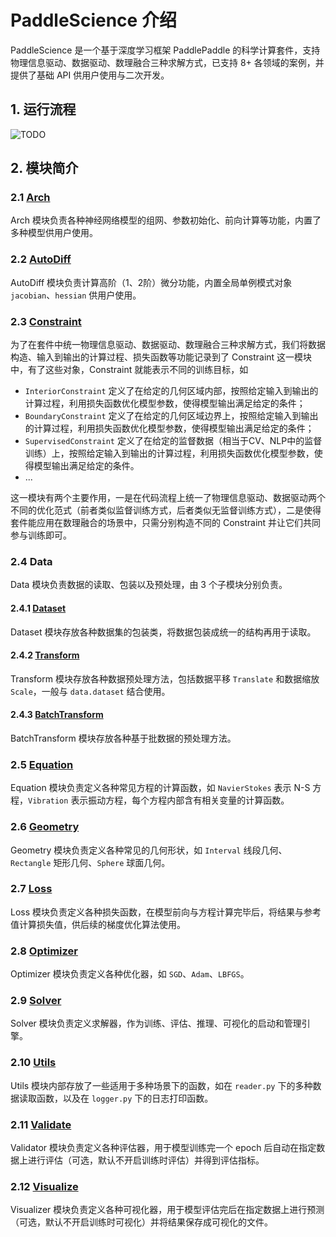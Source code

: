 # PaddleScience 介绍

PaddleScience 是一个基于深度学习框架 PaddlePaddle 的科学计算套件，支持物理信息驱动、数据驱动、数理融合三种求解方式，已支持 8+ 各领域的案例，并提供了基础 API 供用户使用与二次开发。

## 1. 运行流程

![TODO](workflow.jpg)

## 2. 模块简介

### 2.1 [Arch](./zh/api/arch.md)

Arch 模块负责各种神经网络模型的组网、参数初始化、前向计算等功能，内置了多种模型供用户使用。

### 2.2 [AutoDiff](./zh/api/autodiff.md)

AutoDiff 模块负责计算高阶（1、2阶）微分功能，内置全局单例模式对象 `jacobian`、`hessian` 供用户使用。

### 2.3 [Constraint](./zh/api/constraint.md)

为了在套件中统一物理信息驱动、数据驱动、数理融合三种求解方式，我们将数据构造、输入到输出的计算过程、损失函数等功能记录到了 Constraint 这一模块中，有了这些对象，Constraint 就能表示不同的训练目标，如

- `InteriorConstraint` 定义了在给定的几何区域内部，按照给定输入到输出的计算过程，利用损失函数优化模型参数，使得模型输出满足给定的条件；
- `BoundaryConstraint` 定义了在给定的几何区域边界上，按照给定输入到输出的计算过程，利用损失函数优化模型参数，使得模型输出满足给定的条件；
- `SupervisedConstraint` 定义了在给定的监督数据（相当于CV、NLP中的监督训练）上，按照给定输入到输出的计算过程，利用损失函数优化模型参数，使得模型输出满足给定的条件。
- ...

这一模块有两个主要作用，一是在代码流程上统一了物理信息驱动、数据驱动两个不同的优化范式（前者类似监督训练方式，后者类似无监督训练方式），二是使得套件能应用在数理融合的场景中，只需分别构造不同的 Constraint 并让它们共同参与训练即可。

### 2.4 Data

Data 模块负责数据的读取、包装以及预处理，由 3 个子模块分别负责。

#### 2.4.1 [Dataset](./zh/api/data/dataset.md)

Dataset 模块存放各种数据集的包装类，将数据包装成统一的结构再用于读取。

#### 2.4.2 [Transform](./zh/api/data/process/transform.md)

Transform 模块存放各种数据预处理方法，包括数据平移 `Translate` 和数据缩放 `Scale`，一般与 `data.dataset` 结合使用。

#### 2.4.3 [BatchTransform](./zh/api/data/process/batch_transform.md)

BatchTransform 模块存放各种基于批数据的预处理方法。

### 2.5 [Equation](./zh/api/equation.md)

Equation 模块负责定义各种常见方程的计算函数，如 `NavierStokes` 表示 N-S 方程，`Vibration` 表示振动方程，每个方程内部含有相关变量的计算函数。

### 2.6 [Geometry](./zh/api/geometry.md)

Geometry 模块负责定义各种常见的几何形状，如 `Interval` 线段几何、`Rectangle` 矩形几何、`Sphere` 球面几何。

### 2.7 [Loss](./zh/api/loss.md)

Loss 模块负责定义各种损失函数，在模型前向与方程计算完毕后，将结果与参考值计算损失值，供后续的梯度优化算法使用。

### 2.8 [Optimizer](./zh/api/optimizer.md)

Optimizer 模块负责定义各种优化器，如 `SGD`、`Adam`、`LBFGS`。

### 2.9 [Solver](./zh/api/solver.md)

Solver 模块负责定义求解器，作为训练、评估、推理、可视化的启动和管理引擎。

### 2.10 [Utils](./zh/api/utils.md)

Utils 模块内部存放了一些适用于多种场景下的函数，如在 `reader.py` 下的多种数据读取函数，以及在 `logger.py` 下的日志打印函数。

### 2.11 [Validate](./zh/api/validate.md)

Validator 模块负责定义各种评估器，用于模型训练完一个 epoch 后自动在指定数据上进行评估（可选，默认不开启训练时评估）并得到评估指标。

### 2.12 [Visualize](./zh/api/visualize.md)

Visualizer 模块负责定义各种可视化器，用于模型评估完后在指定数据上进行预测（可选，默认不开启训练时可视化）并将结果保存成可视化的文件。
